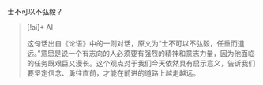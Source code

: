 士不可以不弘毅？
> [!ai]+ AI
>
> 这句话出自《论语》中的一则对话，原文为“士不可以不弘毅，任重而道远。”意思是说一个有志向的人必须要有强烈的精神和意志力量，因为他面临的任务既艰巨又漫长。这个观点对于我们今天依然具有启示意义，告诉我们要坚定信念、勇往直前，才能在前进的道路上越走越远。


